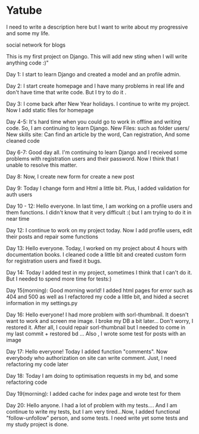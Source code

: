 # Yatube
I need to write a description here but I want to write about my progressive and some my life.

social network for blogs

This is my first project on Django.
This will add new sting when I will write anything code :)"

Day 1: I start to learn Django and created a model and an profile 
admin.

Day 2: I start create homepage and I have many problems in real 
life and don't have time that write code. But I try to do it .

Day 3: I come back after New Year holidays. I continue to write
my project. Now I add static files for homepage

Day 4-5: It's hard time when you could go to work in offline
and writing code. So, I am continuing to learn Django.
    New Files: 
        such as folder users/ 
    New skills site: 
        Can find an article by the word,
        Can registration,
        And some cleaned code
        
Day 6-7: Good day all. I'm continuing to learn Django and 
I received some problems with registration users and 
their password.
Now I think that I unable to resolve this matter.

Day 8: Now, I create new form for create a new post

Day 9: Today I change form and Html a little bit. Plus,
I added validation for auth users

Day 10 - 12: Hello everyone. In last time, I am working on
a profile users and them functions. I didn't know that 
it very difficult :( but I am trying to do it in near time 

Day 12: I continue to work on my project today. Now I add
profile users, edit their posts and repair some functions

Day 13: Hello everyone. Today, I worked on my project about
4 hours with documentation books. I cleaned code a little bit
and created custom form for registration users and fixed it
bugs. 

Day 14: Today I added test in my project, sometimes I think
that I can't do it. But I needed to spend more time for tests:)

Day 15(morning): Good morning world!  I added html pages for error 
such as 404 and 500 as well as I refactored my code a little bit, 
and hided a secret information in my settings.py

Day 16: Hello everyone! I had more problem with sorl-thumbnail.
It doesn't want to work and screen me image. I broke my DB a bit later...
Don't worry, I restored it. After all, I could repair sorl-thumbnail 
but I needed to come in my last commit + restored bd ... 
Also , I wrote some test for posts with an image 

Day 17: Hello everyone! Today I added function "comments". Now 
everybody who authorization on site can write comment. Just, 
I need refactoring my code later

Day 18: Today I am doing to optimisation requests in my bd, and 
some refactoring code

Day 19(morning): I added cache for index page and wrote test for them

Day 20: Hello anyone. I had a lot of problem with my tests....
And I am continue to write my tests, but I am very tired...Now, 
I added functional "follow-unfollow" person, and some tests. I need
write yet some tests and my study project is done. 